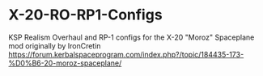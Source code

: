 # X-20-RO-RP1-Configs
KSP Realism Overhaul and RP-1 configs for the X-20 "Moroz" Spaceplane mod originally by IronCretin
https://forum.kerbalspaceprogram.com/index.php?/topic/184435-173-%D0%B6-20-moroz-spaceplane/
